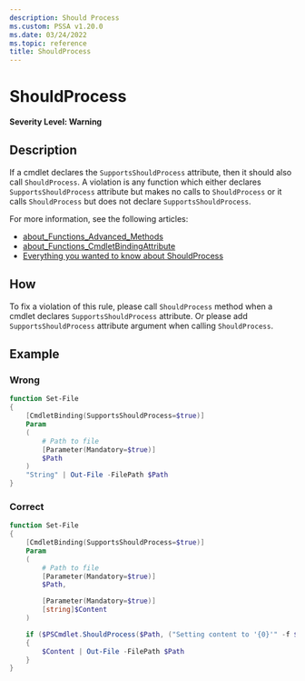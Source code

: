```yaml
---
description: Should Process
ms.custom: PSSA v1.20.0
ms.date: 03/24/2022
ms.topic: reference
title: ShouldProcess
---
```

# ShouldProcess

**Severity Level: Warning**

## Description

If a cmdlet declares the `SupportsShouldProcess` attribute, then it should also call
`ShouldProcess`. A violation is any function which either declares `SupportsShouldProcess` attribute
but makes no calls to `ShouldProcess` or it calls `ShouldProcess` but does not declare
`SupportsShouldProcess`.

For more information, see the following articles:

- [about_Functions_Advanced_Methods](/powershell/modules/microsoft.powershell.core/about/about_Functions_Advanced_Methods)
- [about_Functions_CmdletBindingAttribute](/powershell/modules/microsoft.powershell.core/about/about_Functions_CmdletBindingAttribute)
- [Everything you wanted to know about ShouldProcess](/powershell/scripting/learn/deep-dives/everything-about-shouldprocess)

## How

To fix a violation of this rule, please call `ShouldProcess` method when a cmdlet declares
`SupportsShouldProcess` attribute. Or please add `SupportsShouldProcess` attribute argument when
calling `ShouldProcess`.

## Example

### Wrong

```powershell
function Set-File
{
    [CmdletBinding(SupportsShouldProcess=$true)]
    Param
    (
        # Path to file
        [Parameter(Mandatory=$true)]
        $Path
    )
    "String" | Out-File -FilePath $Path
}
```

### Correct

```powershell
function Set-File
{
    [CmdletBinding(SupportsShouldProcess=$true)]
    Param
    (
        # Path to file
        [Parameter(Mandatory=$true)]
        $Path,

        [Parameter(Mandatory=$true)]
        [string]$Content
    )

    if ($PSCmdlet.ShouldProcess($Path, ("Setting content to '{0}'" -f $Content)))
    {
        $Content | Out-File -FilePath $Path
    }
}
```
